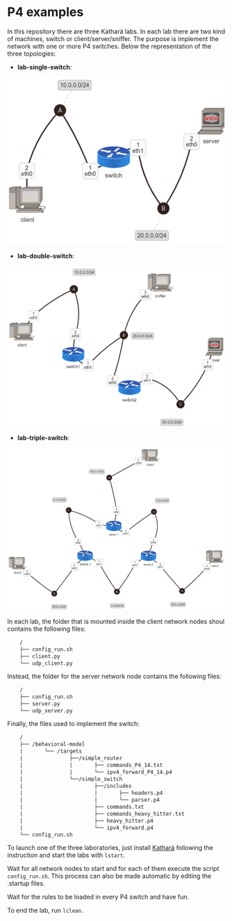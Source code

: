 # P4 examples
In this repository there are three Kathará labs. In each lab there are two kind of machines, switch or client/server/sniffer. The purpose is implement the network with one or more P4 switches. Below the representation of the three topologies:
* **lab-single-switch**:

![lab-single-switch](https://github.com/giuseppevalentinobaldi/P4-lab/blob/master/res/lab-single-switch.png)

* **lab-double-switch**:

![lab-double-switch](https://github.com/giuseppevalentinobaldi/P4-lab/blob/master/res/lab-double-switch.png)

* **lab-triple-switch**:

![lab-triple-switch](https://github.com/giuseppevalentinobaldi/P4-lab/blob/master/res/lab-triple-switch.png)

In each lab, the folder that is mounted inside the client network nodes shoul contains the following files:
```
    /
    ├── config_run.sh
    ├── client.py
    └── udp_client.py
``` 
Instead, the folder for the server network node contains the following files:
```
    /
    ├── config_run.sh
    ├── server.py
    └── udp_server.py
```    
Finally, the files used to implement the switch:
```
    /
    ├── /behavioral-model
    |       └── /targets
    |               ├──/simple_router
    |               |       ├── commands_P4_14.txt
    |               |       └── ipv4_forward_P4_14.p4 
    |               └──/simple_switch
    |                       ├──/includes
    |                       |       ├── headers.p4
    |                       |       └── parser.p4
    |                       ├── commands.txt
    |                       ├── commands_heavy_hitter.txt
    |                       ├── heavy_hitter.p4
    |                       └── ipv4_forward.p4
    └── config_run.sh
```
To launch one of the three laboratories, just install [Kathará](https://github.com/Kidel/Kathara) following the instruction and start the labs with `lstart`. 

Wait for all network nodes to start and for each of them execute the script `config_run.sh`. This process can also be made automatic by editing the .startup files.

Wait for the rules to be loaded in every P4 switch and have fun.

To end the lab, run `lclean`.
